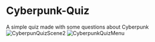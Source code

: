 # Cyberpunk-Quiz
A simple quiz made with some questions about Cyberpunk
![CyberpunQuizScene2](https://github.com/wesleyms5/Cyberpunk-Quiz/assets/100660344/bd03930d-8bfd-4688-b5ad-90f72d44d916)
![CyberpunkQuizMenu](https://github.com/wesleyms5/Cyberpunk-Quiz/assets/100660344/561d9313-334b-4442-8b84-c17e6123fb08)
